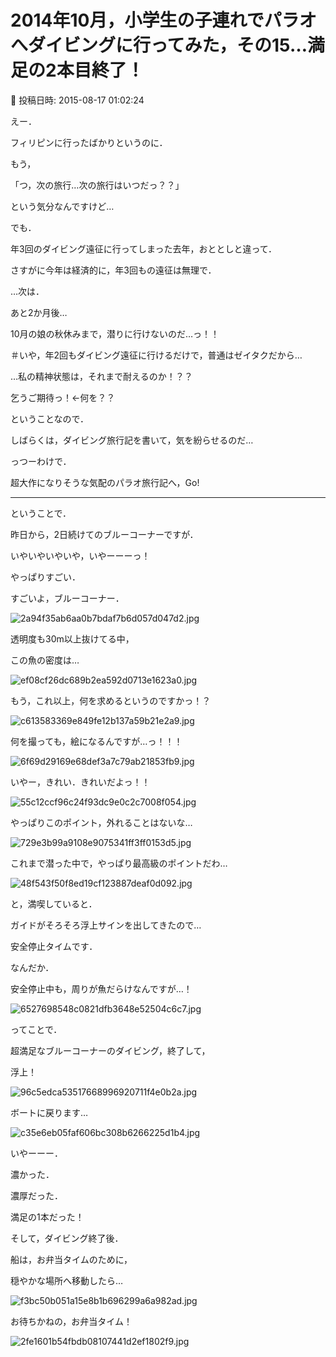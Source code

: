 # 2014年10月，小学生の子連れでパラオへダイビングに行ってみた，その15…満足の2本目終了！

📅 投稿日時: 2015-08-17 01:02:24

えー．


フィリピンに行ったばかりというのに．


もう，


「つ，次の旅行…次の旅行はいつだっ？？」


という気分なんですけど…





でも．


年3回のダイビング遠征に行ってしまった去年，おととしと違って．


さすがに今年は経済的に，年3回もの遠征は無理で．


…次は．


あと2か月後…


10月の娘の秋休みまで，潜りに行けないのだ…っ！！


＃いや，年2回もダイビング遠征に行けるだけで，普通はゼイタクだから…





…私の精神状態は，それまで耐えるのか！？？


乞うご期待っ！←何を？？





ということなので．


しばらくは，ダイビング旅行記を書いて，気を紛らせるのだ…


っつーわけで．


超大作になりそうな気配のパラオ旅行記へ，Go!


---





ということで．


昨日から，2日続けてのブルーコーナーですが．





いやいやいやいや，いやーーーっ！


やっぱりすごい．


すごいよ，ブルーコーナー．




![2a94f35ab6aa0b7bdaf7b6d057d047d2.jpg](images/2a94f35ab6aa0b7bdaf7b6d057d047d2.jpg)







透明度も30m以上抜けてる中，


この魚の密度は…




![ef08cf26dc689b2ea592d0713e1623a0.jpg](images/ef08cf26dc689b2ea592d0713e1623a0.jpg)




もう，これ以上，何を求めるというのですかっ！？




![c613583369e849fe12b137a59b21e2a9.jpg](images/c613583369e849fe12b137a59b21e2a9.jpg)







何を撮っても，絵になるんですが…っ！！！




![6f69d29169e68def3a7c79ab21853fb9.jpg](images/6f69d29169e68def3a7c79ab21853fb9.jpg)




いやー，きれい．きれいだよっ！！




![55c12ccf96c24f93dc9e0c2c7008f054.jpg](images/55c12ccf96c24f93dc9e0c2c7008f054.jpg)




やっぱりこのポイント，外れることはないな…




![729e3b99a9108e9075341ff3ff0153d5.jpg](images/729e3b99a9108e9075341ff3ff0153d5.jpg)




これまで潜った中で，やっぱり最高級のポイントだわ…




![48f543f50f8ed19cf123887deaf0d092.jpg](images/48f543f50f8ed19cf123887deaf0d092.jpg)




と，満喫していると．


ガイドがそろそろ浮上サインを出してきたので…


安全停止タイムです．





なんだか．


安全停止中も，周りが魚だらけなんですが…！




![6527698548c0821dfb3648e52504c6c7.jpg](images/6527698548c0821dfb3648e52504c6c7.jpg)







ってことで．


超満足なブルーコーナーのダイビング，終了して，


浮上！




![96c5edca53517668996920711f4e0b2a.jpg](images/96c5edca53517668996920711f4e0b2a.jpg)




ボートに戻ります…




![c35e6eb05faf606bc308b6266225d1b4.jpg](images/c35e6eb05faf606bc308b6266225d1b4.jpg)




いやーーー．


濃かった．


濃厚だった．


満足の1本だった！





そして，ダイビング終了後．


船は，お弁当タイムのために，


穏やかな場所へ移動したら…




![f3bc50b051a15e8b1b696299a6a982ad.jpg](images/f3bc50b051a15e8b1b696299a6a982ad.jpg)







お待ちかねの，お弁当タイム！




![2fe1601b54fbdb08107441d2ef1802f9.jpg](images/2fe1601b54fbdb08107441d2ef1802f9.jpg)
